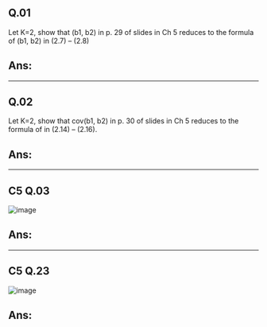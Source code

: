 ## Q.01

Let K=2, show that (b1, b2) in p. 29 of slides in Ch 5 reduces to the formula of (b1, b2) in (2.7) – (2.8)

## Ans:


-----------------------------------------------------------------------------------------------------------

## Q.02

Let K=2, show that cov(b1, b2) in p. 30 of slides in Ch 5 reduces to the formula of in (2.14) – (2.16).

## Ans:


-----------------------------------------------------------------------------------------------------------

## C5 Q.03

![image](https://github.com/user-attachments/assets/76814a2d-5147-4b9b-aadc-b06d9c0ee5a5)

## Ans:



-----------------------------------------------------------------------------------------------------------

## C5 Q.23

![image](https://github.com/user-attachments/assets/0b70c27c-9e3b-42b7-959e-60bdb411b6a7)


## Ans:





